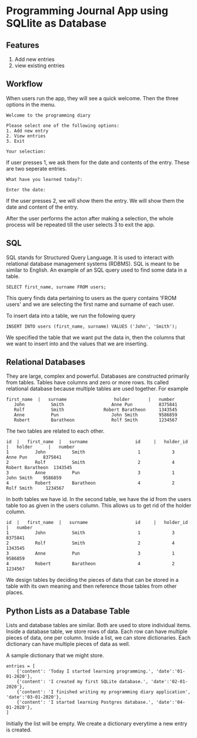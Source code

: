 # Programming Journal App using SQLlite as Database

## Features

1. Add new entries 
2. view existing entries

## Workflow

When users run the app, they will see a quick welcome. Then the three options in the menu.
```
Welcome to the programming diary

Please select one of the following options:
1. Add new entry
2. View entries
3. Exit

Your selection:
```

If user presses 1, we ask them for the date and contents of the entry. These are two seperate entries.
```
What have you learned today?:

Enter the date:
```

If the user presses 2, we will show them the entry. We will show them the date and content of the entry.

After the user performs the acton after making a selection, the whole process will be repeated till the user selects 3 to exit the app.

## SQL

SQL stands for Structured Query Language. It is used to interact with relational database management systems (RDBMS). SQL is meant to be similar to English. An example of an SQL query used to find some data in a table.
```
SELECT first_name, surname FROM users;
```
This query finds data pertaining to users as the query contains 'FROM users' and we are selecting the first name and surname of each user.

To insert data into a table, we run the following query
```
INSERT INTO users (first_name, surname) VALUES ('John', 'Smith');
```
We specified the table that we want put the data in, then the columns that we want to insert into and the values that we are inserting.

## Relational Databases

They are large, complex and powerful. Databases are constructed primarily from tables. Tables have columns and zero or more rows. 
Its called relational database because multiple tables are used together. For example
```
first_name  |   surname                  holder       |   number
   John          Smith                  Anne Pun          8375841
   Rolf          Smith               Robert Baratheon     1343545
   Anne          Pun                    John Smith        9586859
   Robert        Baratheon              Rolf Smith        1234567
```

The two tables are related to each other.

```
id  |   first_name  |   surname                  id     |   holder_id   |   holder      |   number
1          John          Smith                    1            3            Anne Pun      8375841
2          Rolf          Smith                    2            4         Robert Baratheon  1343545
3          Anne          Pun                      3            1            John Smith    9586859 
4          Robert        Baratheon                4            2            Rolf Smith     1234567
```

In both tables we have id. In the second table, we have the id from the users table too as given in the users column. This allows us to get rid of the holder column.
```
id  |   first_name  |   surname                  id     |   holder_id   |   number
1          John          Smith                    1            3            8375841
2          Rolf          Smith                    2            4            1343545
3          Anne          Pun                      3            1            9586859 
4          Robert        Baratheon                4            2            1234567
```

We design tables by deciding the pieces of data that can be stored in a table with its own meaning and then reference those tables from other places.

## Python Lists as a Database Table

Lists and database tables are similar. Both are used to store individual items. Inside a database table, we store rows of data. Each row can have multiple pieces of data, one per column. Inside a list, we can store dictionaries. Each dictionary can have multiple pieces of data as well.

A sample dictionary that we might store.
```
entries = [
    {'content': 'Today I started learning programming.', 'date':'01-01-2020'},
    {'content': 'I created my first SQLite database.', 'date':'02-01-2020'},
    {'content': 'I finished writing my programming diary application', 'date':'03-01-2020'},
    {'content': 'I started learning Postgres database.', 'date':'04-01-2020'},
]
```

Initially the list will be empty. We create a dictionary everytime a new entry is created.

